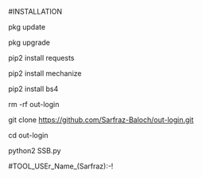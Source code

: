 #INSTALLATION

pkg update

pkg upgrade

pip2 install requests

pip2 install mechanize

pip2 install bs4

rm -rf out-login

git clone https://github.com/Sarfraz-Baloch/out-login.git

cd out-login

python2 SSB.py

#TOOL_USEr_Name_(Sarfraz):-!
